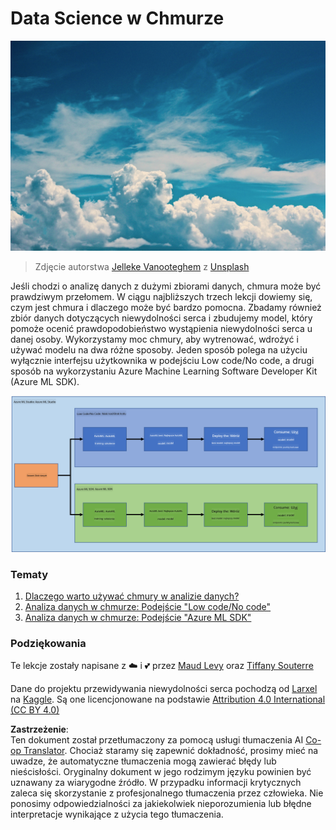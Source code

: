<!--
CO_OP_TRANSLATOR_METADATA:
{
  "original_hash": "8dfe141a0f46f7d253e07f74913c7f44",
  "translation_date": "2025-08-24T21:52:54+00:00",
  "source_file": "5-Data-Science-In-Cloud/README.md",
  "language_code": "pl"
}
-->
# Data Science w Chmurze

![cloud-picture](../../../translated_images/cloud-picture.f5526de3c6c6387b2d656ba94f019b3352e5e3854a78440e4fb00c93e2dea675.pl.jpg)

> Zdjęcie autorstwa [Jelleke Vanooteghem](https://unsplash.com/@ilumire) z [Unsplash](https://unsplash.com/s/photos/cloud?orientation=landscape)

Jeśli chodzi o analizę danych z dużymi zbiorami danych, chmura może być prawdziwym przełomem. W ciągu najbliższych trzech lekcji dowiemy się, czym jest chmura i dlaczego może być bardzo pomocna. Zbadamy również zbiór danych dotyczących niewydolności serca i zbudujemy model, który pomoże ocenić prawdopodobieństwo wystąpienia niewydolności serca u danej osoby. Wykorzystamy moc chmury, aby wytrenować, wdrożyć i używać modelu na dwa różne sposoby. Jeden sposób polega na użyciu wyłącznie interfejsu użytkownika w podejściu Low code/No code, a drugi sposób na wykorzystaniu Azure Machine Learning Software Developer Kit (Azure ML SDK).

![project-schema](../../../translated_images/project-schema.420e56d495624541eaecf2b737f138c86fb7d8162bb1c0bf8783c350872ffc4d.pl.png)

### Tematy

1. [Dlaczego warto używać chmury w analizie danych?](17-Introduction/README.md)
2. [Analiza danych w chmurze: Podejście "Low code/No code"](18-Low-Code/README.md)
3. [Analiza danych w chmurze: Podejście "Azure ML SDK"](19-Azure/README.md)

### Podziękowania
Te lekcje zostały napisane z ☁️ i 💕 przez [Maud Levy](https://twitter.com/maudstweets) oraz [Tiffany Souterre](https://twitter.com/TiffanySouterre)

Dane do projektu przewidywania niewydolności serca pochodzą od [
Larxel](https://www.kaggle.com/andrewmvd) na [Kaggle](https://www.kaggle.com/andrewmvd/heart-failure-clinical-data). Są one licencjonowane na podstawie [Attribution 4.0 International (CC BY 4.0)](https://creativecommons.org/licenses/by/4.0/)

**Zastrzeżenie**:  
Ten dokument został przetłumaczony za pomocą usługi tłumaczenia AI [Co-op Translator](https://github.com/Azure/co-op-translator). Chociaż staramy się zapewnić dokładność, prosimy mieć na uwadze, że automatyczne tłumaczenia mogą zawierać błędy lub nieścisłości. Oryginalny dokument w jego rodzimym języku powinien być uznawany za wiarygodne źródło. W przypadku informacji krytycznych zaleca się skorzystanie z profesjonalnego tłumaczenia przez człowieka. Nie ponosimy odpowiedzialności za jakiekolwiek nieporozumienia lub błędne interpretacje wynikające z użycia tego tłumaczenia.